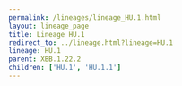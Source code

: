 ```yaml
---
permalink: /lineages/lineage_HU.1.html
layout: lineage_page
title: Lineage HU.1
redirect_to: ../lineage.html?lineage=HU.1
lineage: HU.1
parent: XBB.1.22.2
children: ['HU.1', 'HU.1.1']
---
```

